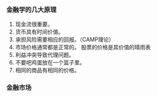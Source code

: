 

### 金融学的几大原理
1. 现金流很重要。
2. 货币具有时间价值。
3. 承担风险需要相应的回报。（CAMP理论）
4. 市场价格通常都是正常的。
    股票的价格是其价值的晴雨表
5. 利益冲突导致代理问题。
6. 不要吧鸡蛋放在一个篮子里。
7. 相同的商品有相同的价格。

### 金融市场
